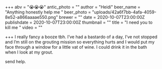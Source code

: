 +++
abv = "😭😭😭"
antic_photo = ""
author = "Heidi"
beer_name = "Anything honestly help me "
beer_photo = "uploads/42a6f7bb-4afa-4059-8e52-a866aaaae550.png"
brewer = ""
date = 2020-10-07T23:00:00Z
publishdate = 2020-10-07T23:00:00Z
thumbnail = ""
title = "I need you to kill me "
video = ""

+++
I really fancy a booze tbh. I’ve had a bastardo of a day, I’ve not stopped and I’m still on the grouting mission so everything hurts and I would put my face through a window for a little vat of wine. I could drink it in the bath when I look at my grout. 

send help. 